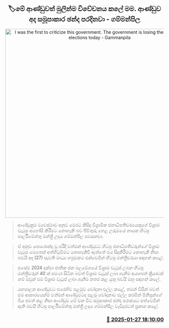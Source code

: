 <p align='center'><b><h2 align='center' title='I was the first to criticize this government. The government is losing the cooperative elections today - Gammanpila'>🏷​මේ ආණ්ඩුවත් මුලින්​ම විවේචනය කලේ මම. ආණ්ඩුව අද සමූපාකාර ඡන්ද පරදිනවා - ගම්මන්පිල </h2></b></p>
<p align='center'><img src='https://helakuru.sgp1.cdn.digitaloceanspaces.com/esana/images/lib/udaya-gammanpila-media-2025.jpg' width='600' alt='I was the first to criticize this government. The government is losing the cooperative elections today - Gammanpila'></p>

> ආණ්ඩුක්‍රම ව්‍යවස්ථාව අනුව මෙරට කිසිදු විශ්‍රාමික ජනාධිපතිවරයෙකුගේ විශ්‍රා​ම වැටුප අහෝසි කිරීමට නොහැකි බව පිවිතුරු හෙළ උරුමයේ නායක හිටපු පාර්ලිමේන්තු මන්ත්‍රී උදය ගම්මන්පිල පවසනවා.

> ඒ අනුව පොරොන්දු වූ පරිදි වත්මන් ආණ්ඩුවට හිටපු ජනාධිපතිවරුන්ගේ විශ්‍රාම වැටුප මෙතෙක් අත්හිටුවීමට නොහැකිවී ඇත්තේ එය සිදුකිරීමට නොහැකි නිසා බවයි අද (27) පැවති මාධ්‍ය හමුවකට එක්වෙමින් හිටපු මන්ත්‍රීවරයා සඳහන් කළේ.

> එසේම 2024 දක්වා ජාතික ජන බලවේගයේ විශ්‍රාම වැටුප් ලබන හිටපු මන්ත්‍රීවරුන් 40 ක් පමණ සිටින බවත් විශ්‍රාම වැටුප් ලබා ගැනීම අයහපත් ක්‍රියාවක් නම් ඔවුන් එම විශ්‍රාම වැටුප් ලබා ගැනීම නතර කළ යුතු බවයි ඔහු සඳහන් කලේ.

> යහපාලන ආණ්ඩුවට එරෙහිව පළමුව චෝදනා එල්ල කළේ, තමන් විසින් බවත් එම ආකාරයෙන්ම වත්මන් ආණ්ඩුවටද පළමු චෝදනාව එල්ල කරමින් මිනිසුන්ගේ බිය ඉවත් කළ නිසා ආණ්ඩුව මේ වන විට සමූපාකාර ඡන්ද පරාජයට පත්වෙමින් ඇති බවයි හිටපු පාර්ලිමේන්තු මන්ත්‍රී උදය ගම්මන්පිල වැඩිදුරටත් ප්‍රකාශ කළේ. 



<h3 align='right'><a href='https://www.helakuru.lk/esana/p/106928/'>📅 2025-01-27 18:10:00</a></h3>
